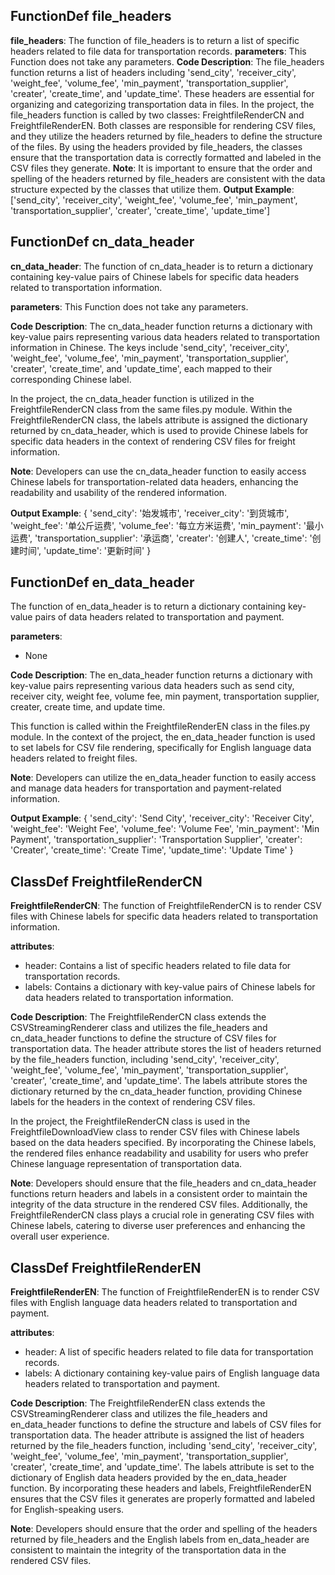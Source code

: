 ## FunctionDef file_headers
**file_headers**: The function of file_headers is to return a list of specific headers related to file data for transportation records.
**parameters**: This Function does not take any parameters.
**Code Description**: The file_headers function returns a list of headers including 'send_city', 'receiver_city', 'weight_fee', 'volume_fee', 'min_payment', 'transportation_supplier', 'creater', 'create_time', and 'update_time'. These headers are essential for organizing and categorizing transportation data in files.
In the project, the file_headers function is called by two classes: FreightfileRenderCN and FreightfileRenderEN. Both classes are responsible for rendering CSV files, and they utilize the headers returned by file_headers to define the structure of the files. By using the headers provided by file_headers, the classes ensure that the transportation data is correctly formatted and labeled in the CSV files they generate.
**Note**: It is important to ensure that the order and spelling of the headers returned by file_headers are consistent with the data structure expected by the classes that utilize them.
**Output Example**: 
['send_city', 'receiver_city', 'weight_fee', 'volume_fee', 'min_payment', 'transportation_supplier', 'creater', 'create_time', 'update_time']
## FunctionDef cn_data_header
**cn_data_header**: The function of cn_data_header is to return a dictionary containing key-value pairs of Chinese labels for specific data headers related to transportation information.

**parameters**: This Function does not take any parameters.

**Code Description**: The cn_data_header function returns a dictionary with key-value pairs representing various data headers related to transportation information in Chinese. The keys include 'send_city', 'receiver_city', 'weight_fee', 'volume_fee', 'min_payment', 'transportation_supplier', 'creater', 'create_time', and 'update_time', each mapped to their corresponding Chinese label.

In the project, the cn_data_header function is utilized in the FreightfileRenderCN class from the same files.py module. Within the FreightfileRenderCN class, the labels attribute is assigned the dictionary returned by cn_data_header, which is used to provide Chinese labels for specific data headers in the context of rendering CSV files for freight information.

**Note**: Developers can use the cn_data_header function to easily access Chinese labels for transportation-related data headers, enhancing the readability and usability of the rendered information.

**Output Example**:
{
    'send_city': '始发城市',
    'receiver_city': '到货城市',
    'weight_fee': '单公斤运费',
    'volume_fee': '每立方米运费',
    'min_payment': '最小运费',
    'transportation_supplier': '承运商',
    'creater': '创建人',
    'create_time': '创建时间',
    'update_time': '更新时间'
}
## FunctionDef en_data_header
The function of en_data_header is to return a dictionary containing key-value pairs of data headers related to transportation and payment.

**parameters**: 
- None

**Code Description**: 
The en_data_header function returns a dictionary with key-value pairs representing various data headers such as send city, receiver city, weight fee, volume fee, min payment, transportation supplier, creater, create time, and update time.

This function is called within the FreightfileRenderEN class in the files.py module. In the context of the project, the en_data_header function is used to set labels for CSV file rendering, specifically for English language data headers related to freight files.

**Note**: 
Developers can utilize the en_data_header function to easily access and manage data headers for transportation and payment-related information.

**Output Example**: 
{
    'send_city': 'Send City',
    'receiver_city': 'Receiver City',
    'weight_fee': 'Weight Fee',
    'volume_fee': 'Volume Fee',
    'min_payment': 'Min Payment',
    'transportation_supplier': 'Transportation Supplier',
    'creater': 'Creater',
    'create_time': 'Create Time',
    'update_time': 'Update Time'
}
## ClassDef FreightfileRenderCN
**FreightfileRenderCN**: The function of FreightfileRenderCN is to render CSV files with Chinese labels for specific data headers related to transportation information.

**attributes**:
- header: Contains a list of specific headers related to file data for transportation records.
- labels: Contains a dictionary with key-value pairs of Chinese labels for data headers related to transportation information.

**Code Description**:
The FreightfileRenderCN class extends the CSVStreamingRenderer class and utilizes the file_headers and cn_data_header functions to define the structure of CSV files for transportation data. The header attribute stores the list of headers returned by the file_headers function, including 'send_city', 'receiver_city', 'weight_fee', 'volume_fee', 'min_payment', 'transportation_supplier', 'creater', 'create_time', and 'update_time'. The labels attribute stores the dictionary returned by the cn_data_header function, providing Chinese labels for the headers in the context of rendering CSV files.

In the project, the FreightfileRenderCN class is used in the FreightfileDownloadView class to render CSV files with Chinese labels based on the data headers specified. By incorporating the Chinese labels, the rendered files enhance readability and usability for users who prefer Chinese language representation of transportation data.

**Note**:
Developers should ensure that the file_headers and cn_data_header functions return headers and labels in a consistent order to maintain the integrity of the data structure in the rendered CSV files. Additionally, the FreightfileRenderCN class plays a crucial role in generating CSV files with Chinese labels, catering to diverse user preferences and enhancing the overall user experience.
## ClassDef FreightfileRenderEN
**FreightfileRenderEN**: The function of FreightfileRenderEN is to render CSV files with English language data headers related to transportation and payment.

**attributes**:
- header: A list of specific headers related to file data for transportation records.
- labels: A dictionary containing key-value pairs of English language data headers related to transportation and payment.

**Code Description**:
The FreightfileRenderEN class extends the CSVStreamingRenderer class and utilizes the file_headers and en_data_header functions to define the structure and labels of CSV files for transportation data. The header attribute is assigned the list of headers returned by the file_headers function, including 'send_city', 'receiver_city', 'weight_fee', 'volume_fee', 'min_payment', 'transportation_supplier', 'creater', 'create_time', and 'update_time'. The labels attribute is set to the dictionary of English data headers provided by the en_data_header function. By incorporating these headers and labels, FreightfileRenderEN ensures that the CSV files it generates are properly formatted and labeled for English-speaking users.

**Note**:
Developers should ensure that the order and spelling of the headers returned by file_headers and the English labels from en_data_header are consistent to maintain the integrity of the transportation data in the rendered CSV files.
